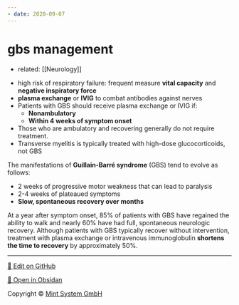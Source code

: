 ```yaml
---
- date: 2020-09-07
---
```


# gbs management

- related: [[Neurology]]

<!-- GBS respiratory management, prognosis -->

- high risk of respiratory failure: frequent measure **vital capacity** and **negative inspiratory force**
- **plasma exchange** or **IVIG** to combat antibodies against nerves
- Patients with GBS should receive plasma exchange or IVIG if:
	- **Nonambulatory**
	- **Within 4 weeks of symptom onset**
- Those who are ambulatory and recovering generally do not require treatment.
- Transverse myelitis is typically treated with high-dose glucocorticoids, not GBS

The manifestations of **Guillain-Barré syndrome** (GBS) tend to evolve as follows:

- 2 weeks of progressive motor weakness that can lead to paralysis
- 2-4 weeks of plateaued symptoms
- **Slow, spontaneous recovery over months**

At a year after symptom onset, 85% of patients with GBS have regained the ability to walk and nearly 60% have had full, spontaneous neurologic recovery.  Although patients with GBS typically recover without intervention, treatment with plasma exchange or intravenous immunoglobulin **shortens the time to recovery** by approximately 50%.


<hr>

[📝 Edit on GitHub](https://github.com/Mint-System/Knowledge/blob/master/gbs%20management.md)

[📂 Open in Obsidan](obsidian://open?vault=Knowledge%20Mint%20System&file=gbs%20management.md ':target=_self')

<footer>Copyright © <a href="https://www.mint-system.ch/">Mint System GmbH</a></footer>